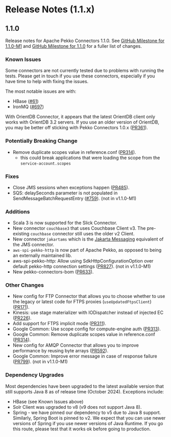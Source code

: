 # Release Notes (1.1.x)

## 1.1.0

Release notes for Apache Pekko Connectors 1.1.0. See [GitHub Milestone for 1.1.0-M1](https://github.com/apache/pekko-connectors/milestone/2?closed=1) and [GitHub Milestone for 1.1.0](https://github.com/apache/pekko-connectors/milestone/7?closed=1) for a fuller list of changes.

### Known Issues

Some connectors are not currently tested due to problems with running the tests. Please get in touch if you use these connectors, especially if you have time to help with fixing the issues.

The most notable issues are with:

* HBase ([#61](https://github.com/apache/pekko-connectors/issues/61))
* IronMQ ([#697](https://github.com/apache/pekko-connectors/issues/697))

With OrientDB Connector, it appears that the latest OrientDB client only works with OrientDB 3.2 servers. If you use an older version of OrientDB, you may be better off sticking with Pekko Connectors 1.0.x ([PR361](https://github.com/apache/pekko-connectors/pull/361)).

### Potentially Breaking Change

* Remove duplicate scopes value in reference.conf ([PR314](https://github.com/apache/pekko-connectors/pull/314)).
    * this could break applications that were loading the scope from the `service-account.scopes`

### Fixes

* Close JMS sessions when exceptions happen ([PR485](https://github.com/apache/pekko-connectors/pull/485)).
* SQS: delaySeconds parameter is not populated in SendMessageBatchRequestEntry ([#759](https://github.com/apache/pekko-connectors/issues/759)). (not in v1.1.0-M1)

### Additions
* Scala 3 is now supported for the Slick Connector.
* New connector `couchbase3` that uses Couchbase Client v3. The pre-existing `couchbase` connector still uses the older v2 Client.
* New connector `jakartams` which is the [Jakarta Messaging](https://jakarta.ee/learn/docs/jakartaee-tutorial/current/messaging/jms-concepts/jms-concepts.html) equivalent of the JMS connector.
* `aws-spi-pekko-http` is now part of Apache Pekko, as opposed to being an externally maintained lib.
* aws-spi-pekko-http: Allow using SdkHttpConfigurationOption over default pekko-http connection settings ([PR827](https://github.com/apache/pekko-connectors/pull/827)). (not in v1.1.0-M1)
* New pekko-connectors-bom ([PR633](https://github.com/apache/pekko-connectors/pull/633)).

### Other Changes
* New config for FTP Connector that allows you to choose whether to use the legacy or latest code for FTPS proxies (`useUpdatedFtpsClient`) ([PR171](https://github.com/apache/pekko-connectors/pull/171)).
* Kinesis: use stage materializer with IODispatcher instead of injected EC ([PR226](https://github.com/apache/pekko-connectors/pull/226)).
* Add support for FTPS implicit mode ([PR311](https://github.com/apache/pekko-connectors/pull/311)).
* Google Common: Use scope config for compute-engine auth ([PR313](https://github.com/apache/pekko-connectors/pull/313)).
* Google Common: Remove duplicate scopes value in reference.conf ([PR314](https://github.com/apache/pekko-connectors/pull/314)).
* New config for AMQP Connector that allows you to improve performance by reusing byte arrays ([PR592](https://github.com/apache/pekko-connectors/pull/592)).
* Google Common: Improve error message in case of response failure ([PR799](https://github.com/apache/pekko-connectors/pull/799)). (not in v1.1.0-M1)

### Dependency Upgrades

Most dependencies have been upgraded to the latest available version that still supports Java 8 as of release time (October 2024).
Exceptions include:

* HBase (see Known Issues above)
* Solr Client was upgraded to v8 (v9 does not support Java 8).
* Spring - we have pinned our dependency to v5 due to Java 8 support. Similarly, Spring Boot is pinned to v2. We expect that you can use newer versions of Spring if you use newer versions of Java Runtime. If you go this route, please test that it works ok before going to production.
